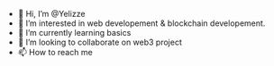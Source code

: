- 👋 Hi, I’m @Yelizze
- 👀 I’m interested in web developement & blockchain developement.
- 🌱 I’m currently learning basics 
- 💞️ I’m looking to collaborate on web3 project
- 📫 How to reach me 

<!---
Yelizze/Yelizze is a ✨ special ✨ repository because its `README.md` (this file) appears on your GitHub profile.
You can click the Preview link to take a look at your changes.
--->
